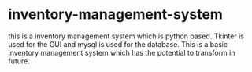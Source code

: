 # inventory-management-system
this is a inventory management system which is python based. 
Tkinter is used for the GUI and mysql is used for the database. 
This is a basic inventory management system which has the potential to transform in future.
